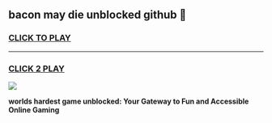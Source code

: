 
## bacon may die unblocked github 👋
<h3>
<a href="https://premium.freeplayer.one?title=bacon_may_die_unblocked_github&ref=13F">CLICK TO PLAY</a></h3>
<hr>

<h3>
<a href="https://premium.freeplayer.one?title=bacon_may_die_unblocked_github&ref=13F">CLICK 2 PLAY</a>
  
</h3>

<a href="https://premium.freeplayer.one?title=bacon_may_die_unblocked_github&ref=12F/"><img src="https://clearcache.store/games.png"></a>


**worlds hardest game unblocked: Your Gateway to Fun and Accessible Online Gaming**
